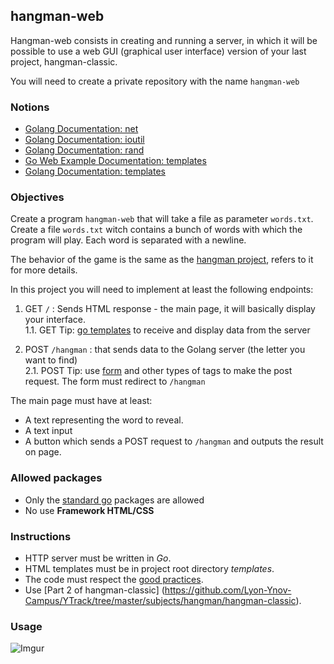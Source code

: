 ## hangman-web

Hangman-web consists in creating and running a server, in which it will be possible to use a web GUI (graphical user interface) version of your last project, hangman-classic.

You will need to create a private repository with the name `hangman-web`

### Notions
- [Golang Documentation: net](https://golang.org/pkg/net/)
- [Golang Documentation: ioutil](https://golang.org/pkg/ioutil/)
- [Golang Documentation: rand](https://golang.org/pkg/math/rand/)
- [Go Web Example Documentation: templates](https://gowebexamples.com/templates/)
- [Golang Documentation: templates](https://pkg.go.dev/html/template)

### Objectives

Create a program `hangman-web` that will take a file as parameter `words.txt`. 
Create a file `words.txt` witch contains a bunch of words with which the program will play. Each word is separated with a newline.

The behavior of the game is the same as the [hangman project](https://github.com/Lyon-Ynov-Campus/YTrack/tree/master/subjects/hangman/hangman-classic), refers to it for more details.

In this project you will need to implement at least the following endpoints:

1. GET `/` : Sends HTML response - the main page, it will basically display your interface. <br>
1.1. GET Tip: [go templates]((https://pkg.go.dev/html/template)) to receive and display data from the server<br>

2. POST `/hangman` : that sends data to the Golang server (the letter you want to find)<br>
2.1. POST Tip: use [form](https://developer.mozilla.org/fr/docs/Web/HTML/Element/Form) and other types of tags to make the post request. The form must redirect to `/hangman`

The main page must have at least:
* A text representing the word to reveal.
* A text input
* A button which sends a POST request to `/hangman` and outputs the result on page.

### Allowed packages

- Only the [standard go](https://golang.org/pkg/) packages are allowed
- No use **Framework HTML/CSS**

### Instructions

- HTTP server must be written in _Go_.
- HTML templates must be in project root directory _templates_.
- The code must respect the [good practices](https://public.01-edu.org/subjects/good-practices/).
- Use [Part 2 of hangman-classic] (https://github.com/Lyon-Ynov-Campus/YTrack/tree/master/subjects/hangman/hangman-classic).

### Usage

![Imgur](https://i.imgur.com/msWYxJD.png)
